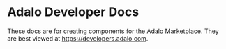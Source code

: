 # Adalo Developer Docs

These docs are for creating components for the Adalo Marketplace. They are best viewed at https://developers.adalo.com.
